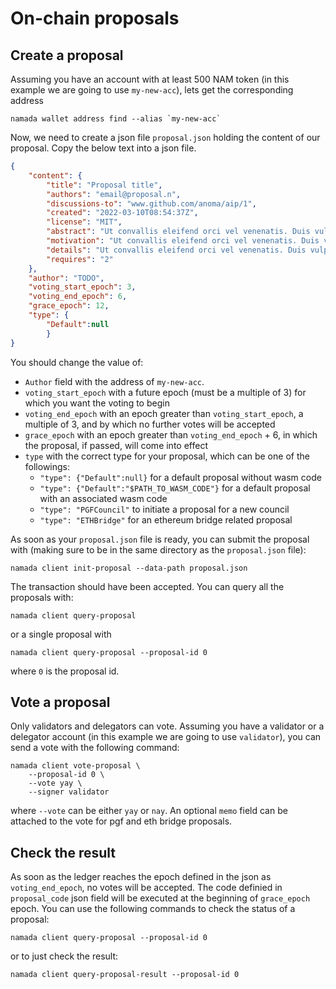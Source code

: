 # On-chain proposals

## Create a proposal

Assuming you have an account with at least 500 NAM token (in this example we are going to use `my-new-acc`), lets get the corresponding address

```shell
namada wallet address find --alias `my-new-acc`
```

Now, we need to create a json file `proposal.json` holding the content of our proposal. Copy the below text into a json file.

```json
{
    "content": {
        "title": "Proposal title",
        "authors": "email@proposal.n",
        "discussions-to": "www.github.com/anoma/aip/1",
        "created": "2022-03-10T08:54:37Z",
        "license": "MIT",
        "abstract": "Ut convallis eleifend orci vel venenatis. Duis vulputate metus in lacus sollicitudin vestibulum. Suspendisse vel velit ac est consectetur feugiat nec ac urna. Ut faucibus ex nec dictum fermentum. Morbi aliquet purus at sollicitudin ultrices. Quisque viverra varius cursus. Praesent sed mauris gravida, pharetra turpis non, gravida eros. Nullam sed ex justo. Ut at placerat ipsum, sit amet rhoncus libero. Sed blandit non purus non suscipit. Phasellus sed quam nec augue bibendum bibendum ut vitae urna. Sed odio diam, ornare nec sapien eget, congue viverra enim.",
        "motivation": "Ut convallis eleifend orci vel venenatis. Duis vulputate metus in lacus sollicitudin vestibulum. Suspendisse vel velit ac est consectetur feugiat nec ac urna. Ut faucibus ex nec dictum fermentum. Morbi aliquet purus at sollicitudin ultrices.",
        "details": "Ut convallis eleifend orci vel venenatis. Duis vulputate metus in lacus sollicitudin vestibulum. Suspendisse vel velit ac est consectetur feugiat nec ac urna. Ut faucibus ex nec dictum fermentum. Morbi aliquet purus at sollicitudin ultrices. Quisque viverra varius cursus. Praesent sed mauris gravida, pharetra turpis non, gravida eros.",
        "requires": "2"
    },
    "author": "TODO",
    "voting_start_epoch": 3,
    "voting_end_epoch": 6,
    "grace_epoch": 12,
    "type": {
        "Default":null
        }
}
```

You should change the value of:

- `Author` field with the address of `my-new-acc`.
- `voting_start_epoch` with a future epoch (must be a multiple of 3) for which you want the voting to begin
- `voting_end_epoch` with an epoch greater than `voting_start_epoch`, a multiple of 3, and by which no further votes will be accepted
- `grace_epoch` with an epoch greater than `voting_end_epoch` + 6, in which the proposal, if passed, will come into effect
- `type` with the correct type for your proposal, which can be one of the followings:
    - `"type": {"Default":null}` for a default proposal without wasm code
    - `"type": {"Default":"$PATH_TO_WASM_CODE"}` for a default proposal with an associated wasm code
    - `"type": "PGFCouncil"` to initiate a proposal for a new council
    - `"type": "ETHBridge"` for an ethereum bridge related proposal

As soon as your `proposal.json` file is ready, you can submit the proposal with (making sure to be in the same directory as the `proposal.json` file):

```shell
namada client init-proposal --data-path proposal.json 
```

The transaction should have been accepted. You can query all the proposals with:

```shell
namada client query-proposal
```

or a single proposal with

```shell
namada client query-proposal --proposal-id 0
```

where `0` is the proposal id.

## Vote a proposal

Only validators and delegators can vote. Assuming you have a validator or a delegator account (in this example we are going to use `validator`), you can send a vote with the following command:

```shell
namada client vote-proposal \
    --proposal-id 0 \
    --vote yay \
    --signer validator
```

where `--vote` can be either `yay` or `nay`. An optional `memo` field can be attached to the vote for pgf and eth bridge proposals.

## Check the result

As soon as the ledger reaches the epoch defined in the json as `voting_end_epoch`, no votes will be accepted. The code definied in `proposal_code` json field will be executed at the beginning of `grace_epoch` epoch. You can use the following commands to check the status of a proposal:

```shell
namada client query-proposal --proposal-id 0
```

or to just check the result:

```shell
namada client query-proposal-result --proposal-id 0
```
